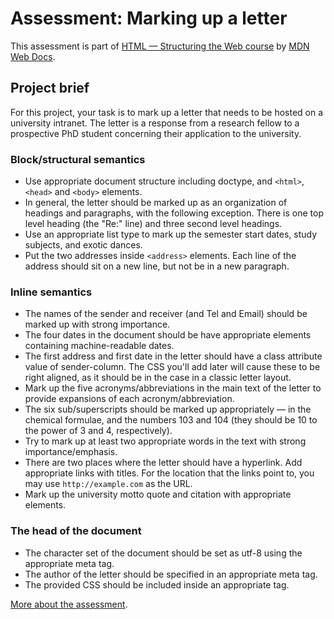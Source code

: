 # Assessment: Marking up a letter

This assessment is part of [HTML — Structuring the Web course](https://developer.mozilla.org/en-US/docs/Learn/HTML) by [MDN Web Docs](https://developer.mozilla.org/).

## Project brief

For this project, your task is to mark up a letter that needs to be hosted on a university intranet. The letter is a response from a research fellow to a prospective PhD student concerning their application to the university.

### Block/structural semantics

* Use appropriate document structure including doctype, and `<html>`, `<head>` and `<body>` elements.
* In general, the letter should be marked up as an organization of headings and  paragraphs, with the following exception. There is one top level heading (the "Re:" line) and three second level headings.
* Use an appropriate list type to mark up the semester start dates, study subjects, and exotic dances.
* Put the two addresses inside `<address>` elements. Each line of the address should sit on a new line, but not be in a new paragraph.

### Inline semantics

* The names of the sender and receiver (and Tel and Email) should be marked up with strong importance.
* The four dates in the document should be have appropriate elements containing machine-readable dates.
* The first address and first date in the letter should have a class attribute value of sender-column. The CSS you'll add later will cause these to be right aligned, as it should be in the case in a classic letter layout.
* Mark up the five acronyms/abbreviations in the main text of the letter to provide expansions of each acronym/abbreviation.
* The six sub/superscripts should be marked up appropriately — in the chemical formulae,  and the numbers 103 and 104 (they should be 10 to the power of 3 and 4, respectively).
* Try to mark up at least two appropriate words in the text with strong importance/emphasis.
* There are two places where the letter should have a hyperlink. Add appropriate links with titles. For the location that the links point to, you may use `http://example.com` as the URL.
* Mark up the university motto quote and citation with appropriate elements.

### The head of the document

* The character set of the document should be set as utf-8 using the appropriate meta tag.
* The author of the letter should be specified in an appropriate meta tag.
* The provided CSS should be included inside an appropriate tag.

[More about the assessment](https://developer.mozilla.org/en-US/docs/Learn/HTML/Introduction_to_HTML/Marking_up_a_letter).
